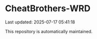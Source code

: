 # CheatBrothers-WRD

Last updated: 2025-07-17 05:41:18

This repository is automatically maintained.
